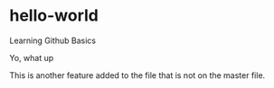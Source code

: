 # hello-world
Learning Github Basics

Yo, what up

This is another feature added to the file that is not on the master file.
